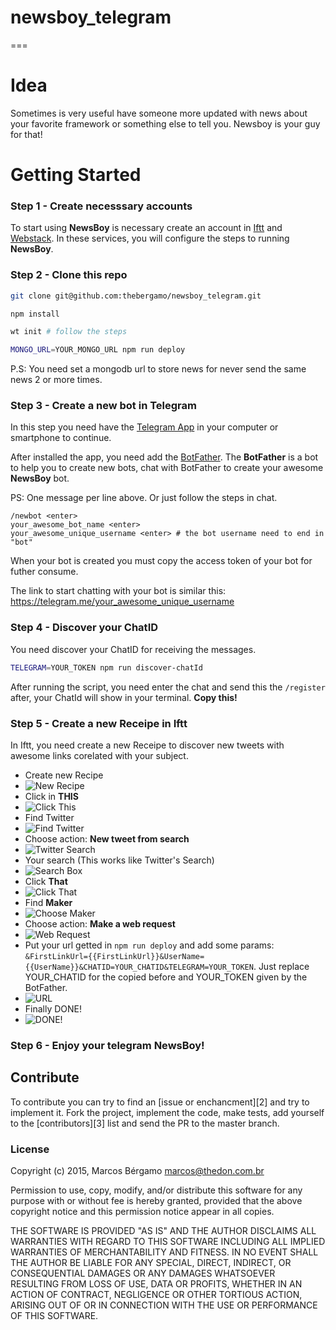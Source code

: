 # newsboy_telegram
===

# Idea
Sometimes is very useful have someone more updated with news about your favorite framework or something else to tell you. Newsboy is your guy for that!

# Getting Started
### Step 1 - Create necesssary accounts
To start using **NewsBoy** is necessary create an account in [Iftt][iftt-url] and [Webstack][webstack-url].
In these services, you will configure the steps to running **NewsBoy**.

### Step 2 - Clone this repo
```sh
git clone git@github.com:thebergamo/newsboy_telegram.git

npm install

wt init # follow the steps

MONGO_URL=YOUR_MONGO_URL npm run deploy
```
P.S: You need set a mongodb url to store news for never send the same news 2 or more times.

### Step 3 - Create a new bot in Telegram
In this step you need have the [Telegram App][telegram-url] in your computer or smartphone to continue.

After installed the app, you need add the [BotFather][botfather-url]. The **BotFather** is a bot to help you to create new bots, chat with BotFather to create your awesome **NewsBoy** bot.

PS: One message per line above. Or just follow the steps in chat.
```
/newbot <enter>
your_awesome_bot_name <enter>
your_awesome_unique_username <enter> # the bot username need to end in "bot"
```

When your bot is created you must copy the access token of your bot for futher consume.

The link to start chatting with your bot is similar this: https://telegram.me/your_awesome_unique_username

### Step 4 - Discover your ChatID
You need discover your ChatID for receiving the messages.

```sh
TELEGRAM=YOUR_TOKEN npm run discover-chatId
```

After running the script, you need enter the chat and send this the `/register` after, your ChatId will show in your terminal. **Copy this!**

### Step 5 - Create a new Receipe in Iftt
In Iftt, you need create a new Receipe to discover new tweets with awesome links corelated with your subject.

* Create new Recipe 
* ![New Recipe][new-recipe-url]
* Click in **THIS** 
* ![Click This][this-url]
* Find Twitter 
* ![Find Twitter][twitter-url]
* Choose action: **New tweet from search** 
* ![Twitter Search][twitter-search-url]
* Your search (This works like Twitter's Search) 
* ![Search Box][search-box-url]
* Click **That** 
* ![Click That][that-url]
* Find **Maker**
* ![Choose Maker][maker-url]
* Choose action: **Make a web request**
* ![Web Request][maker-action-url]
* Put your url getted in `npm run deploy` and add some params: `&FirstLinkUrl={{FirstLinkUrl}}&UserName={{UserName}}&CHATID=YOUR_CHATID&TELEGRAM=YOUR_TOKEN`. Just replace YOUR_CHATID for the copied before and YOUR_TOKEN given by the BotFather. 
* ![URL][url-box-url]
* Finally DONE!
* ![DONE!][done-url]

### Step 6 - Enjoy your telegram NewsBoy!

## Contribute

To contribute you can try to find an [issue or enchancment][2] and try to
implement it. Fork the project, implement the code, make tests, add yourself
to the [contributors][3] list and send the PR to the master branch.

### License

Copyright (c) 2015, Marcos Bérgamo <marcos@thedon.com.br>

Permission to use, copy, modify, and/or distribute this software for any purpose
with or without fee is hereby granted, provided that the above copyright notice
and this permission notice appear in all copies.

THE SOFTWARE IS PROVIDED "AS IS" AND THE AUTHOR DISCLAIMS ALL WARRANTIES WITH
REGARD TO THIS SOFTWARE INCLUDING ALL IMPLIED WARRANTIES OF MERCHANTABILITY AND
FITNESS. IN NO EVENT SHALL THE AUTHOR BE LIABLE FOR ANY SPECIAL, DIRECT,
INDIRECT, OR CONSEQUENTIAL DAMAGES OR ANY DAMAGES WHATSOEVER RESULTING FROM LOSS
OF USE, DATA OR PROFITS, WHETHER IN AN ACTION OF CONTRACT, NEGLIGENCE OR OTHER
TORTIOUS ACTION, ARISING OUT OF OR IN CONNECTION WITH THE USE OR PERFORMANCE OF
THIS SOFTWARE.

[iftt-url]: https://ifttt.com
[webstack-url]: https://webstack.io
[telegram-url]: https://telegram.org
[botfather-url]: https://telegram.me/botfather
[new-recipe-url]: http://puu.sh/mNkcH/77090ede4f.png
[this-url]: http://puu.sh/mNkdW/d123a4ac98.png
[twitter-url]: http://puu.sh/mNkga/437c5160d9.png
[twitter-search-url]: http://puu.sh/mNkkH/162f9df84a.png
[search-box-url]: http://puu.sh/mNksP/e7c495ffb7.png
[that-url]: http://puu.sh/mNkuF/bebd889c62.png
[maker-url]: http://puu.sh/mNkyI/cbb223b11f.png
[maker-action-url]: http://puu.sh/mNkzU/4a68406afd.png
[url-box-url]: http://puu.sh/mNkLW/0f8d6baa16.png
[done-url]: http://puu.sh/mNkRy/2a850c6498.png
